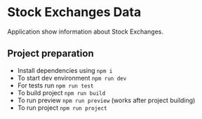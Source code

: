 # Stock Exchanges Data

Application show information about Stock Exchanges.

## Project preparation

- Install dependencies using `npm i`
- To start dev environment `npm run dev`
- For tests run `npm run test`
- To build project `npm run build`
- To run preview `npm run preview` (works after project building)
- To run project `npm run project`
